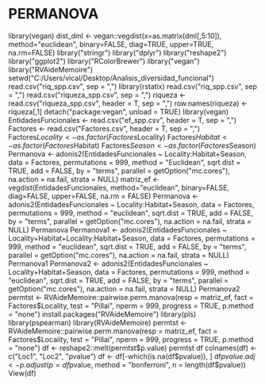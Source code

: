 # PERMANOVA
library(vegan)
dist_dml <- vegan::vegdist(x=as.matrix(dml[,5:10]), method="euclidean", binary=FALSE, diag=TRUE, upper=TRUE, na.rm=FALSE)
library("stringr")
library("dplyr")
library("reshape2")
library("ggplot2")
library("RColorBrewer")
library("vegan")
library("RVAideMemoire")
setwd("C:/Users/vical/Desktop/Analisis_diversidad_funcional")
read.csv("riq_spp.csv", sep = ",")
library(rstatix)
read.csv("riq_spp.csv", sep = ",")
read.csv("riqueza_spp.csv", sep = ",")
riqueza <- read.csv("riqueza_spp.csv", header = T, sep = ",")
row.names(riqueza) <- riqueza[,1]
detach("package:vegan", unload = TRUE)
library(vegan)
EntidadesFuncionales <- read.csv("ef_spp.csv", header = T, sep = ",")
Factores <- read.csv("Factores.csv", header = T, sep = ",")
Factores$Locality<- as.factor(Factores$Locality)
Factores$Habitat<- as.factor(Factores$Habitat)
Factores$Season<- as.factor(Factores$Season)
Permanova <- adonis2(EntidadesFuncionales ~ Locality:Habitat+Season, data = Factores, permutations = 999, method = "Euclidean", sqrt.dist = TRUE, add = FALSE, by = "terms", parallel = getOption("mc.cores"), na.action = na.fail, strata = NULL)
matriz_ef <- vegdist(EntidadesFuncionales, method="euclidean", binary=FALSE, diag=FALSE, upper=FALSE, na.rm = FALSE)
Permanova <- adonis2(EntidadesFuncionales ~ Locality:Habitat+Season, data = Factores, permutations = 999, method = "euclidean", sqrt.dist = TRUE, add = FALSE, by = "terms", parallel = getOption("mc.cores"), na.action = na.fail, strata = NULL)
Permanova
Permanova1 <- adonis2(EntidadesFuncionales ~ Locality+Habitat+Locality:Habitat+Season, data = Factores, permutations = 999, method = "euclidean", sqrt.dist = TRUE, add = FALSE, by = "terms", parallel = getOption("mc.cores"), na.action = na.fail, strata = NULL)
Permanova1
Permanova2 <- adonis2(EntidadesFuncionales ~ Locality+Habitat+Season, data = Factores, permutations = 999, method = "euclidean", sqrt.dist = TRUE, add = FALSE, by = "terms", parallel = getOption("mc.cores"), na.action = na.fail, strata = NULL)
Permanova2
permtst <- RVAideMemoire::pairwise.perm.manova(resp = matriz_ef, fact = Factores$Locality, test = "Pillai", nperm = 999, progress = TRUE, p.method = "none")
install.packages("RVAideMemoire")
library(pls)
library(pspearman)
library(RVAideMemoire)
permtst <- RVAideMemoire::pairwise.perm.manova(resp = matriz_ef, fact = Factores$Locality, test = "Pillai", nperm = 999, progress = TRUE, p.method = "none")
df <- reshape2::melt(permtst$p.value)
permtst
df
colnames(df) <- c("Loc1", "Loc2", "pvalue")
df <- df[-which(is.na(df$pvalue)), ]
df$pvalue.adj <- p.adjust(p = df$pvalue, method = "bonferroni", n = length(df$pvalue))
View(df)
